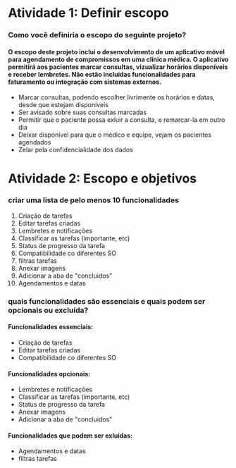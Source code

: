 # Atividade 1: Definir escopo

### Como você definiria o escopo do seguinte projeto?

#### O escopo deste projeto inclui o desenvolvimento de um aplicativo móvel para agendamento de compromissos em uma clínica médica. O aplicativo permitirá aos pacientes marcar consultas, vizualizar horários disponíveis e receber lembretes. Não estão incluídas funcionalidades para faturamento ou integração com sistemas externos.

- Marcar consultas, podendo escolher livrimente os horários e datas, desde que estejam disponíveis
- Ser avisado sobre suas consultas marcadas
- Permitir que o paciente possa exluir a consulta, e remarcar-la em outro dia
- Deixar disponível para que o médico e equipe, vejam os pacientes agendados
- Zelar pela confidencialidade dos dados 
  

# Atividade 2: Escopo e objetivos

### criar uma lista de pelo menos 10 funcionalidades

1. Criação de tarefas
2. Editar tarefas criadas
3. Lembretes e notificações
4. Classificar as tarefas (importante, etc)
5. Status de progresso da tarefa
6. Compatibilidade co  diferentes SO
7. filtras tarefas
8. Anexar imagens
9. Adicionar a aba de "concluidos"
10. Agendamentos e datas

### quais funcionalidades são essenciais e quais podem ser opcionais ou excluída?

#### Funcionalidades essenciais:
- Criação de tarefas
- Editar tarefas criadas
- Compatibilidade co  diferentes SO

#### Funcionalidades opcionais: 
- Lembretes e notificações
- Classificar as tarefas (importante, etc)
- Status de progresso da tarefa
- Anexar imagens
- Adicionar a aba de "concluidos"
  
#### Funcionalidades que podem ser exluídas: 
- Agendamentos e datas
- filtras tarefas